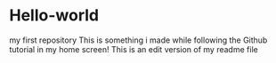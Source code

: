 # Hello-world
my first repository
This is something i made while following the Github tutorial in my home screen!
This is an edit version of my readme file
